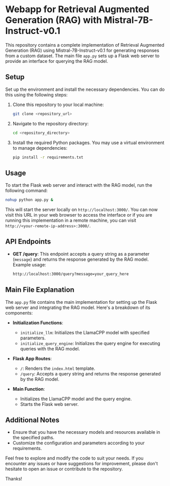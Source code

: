 # Webapp for Retrieval Augmented Generation (RAG) with Mistral-7B-Instruct-v0.1

This repository contains a complete implementation of Retrieval Augmented Generation (RAG) using Mistral-7B-Instruct-v0.1 for generating responses from a custom dataset. The main file `app.py` sets up a Flask web server to provide an interface for querying the RAG model.

## Setup

Set up the environment and install the necessary dependencies. You can do this using the following steps:

1. Clone this repository to your local machine:

   ```bash
   git clone <repository_url>
   ```

2. Navigate to the repository directory:

   ```bash
   cd <repository_directory>
   ```

3. Install the required Python packages. You may use a virtual environment to manage dependencies:

   ```bash
   pip install -r requirements.txt
   ```

## Usage

To start the Flask web server and interact with the RAG model, run the following command:

```bash
nohup python app.py &
```

This will start the server locally on `http://localhost:3000/`. You can now visit this URL in your web browser to access the interface or if you are running this implementation in a remote machine, you can visit `http://<your-remote-ip-address>:3000/`.

## API Endpoints

- **GET /query**: This endpoint accepts a query string as a parameter (`message`) and returns the response generated by the RAG model. Example usage:

  ```bash
  http://localhost:3000/query?message=your_query_here
  ```

## Main File Explanation

The `app.py` file contains the main implementation for setting up the Flask web server and integrating the RAG model. Here's a breakdown of its components:

- **Initialization Functions**: 
  - `initialize_llm`: Initializes the LlamaCPP model with specified parameters.
  - `initialize_query_engine`: Initializes the query engine for executing queries with the RAG model.

- **Flask App Routes**:
  - `/`: Renders the `index.html` template.
  - `/query`: Accepts a query string and returns the response generated by the RAG model.

- **Main Function**:
  - Initializes the LlamaCPP model and the query engine.
  - Starts the Flask web server.

## Additional Notes

- Ensure that you have the necessary models and resources available in the specified paths.
- Customize the configuration and parameters according to your requirements.

Feel free to explore and modify the code to suit your needs. If you encounter any issues or have suggestions for improvement, please don't hesitate to open an issue or contribute to the repository.

Thanks!

